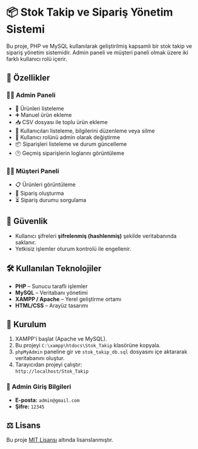 # 📦 Stok Takip ve Sipariş Yönetim Sistemi

Bu proje, PHP ve MySQL kullanılarak geliştirilmiş kapsamlı bir stok takip ve sipariş yönetim sistemidir. Admin paneli ve müşteri paneli olmak üzere iki farklı kullanıcı rolü içerir.

## 🚀 Özellikler

### 👨‍💼 Admin Paneli

- 🧾 Ürünleri listeleme
- ➕ Manuel ürün ekleme
- 📥 CSV dosyası ile toplu ürün ekleme
- 👤 Kullanıcıları listeleme, bilgilerini düzenleme veya silme
- 🔁 Kullanıcı rolünü admin olarak değiştirme
- 📦 Siparişleri listeleme ve durum güncelleme
- 🕑 Geçmiş siparişlerin loglarını görüntüleme

### 🧍‍♂️ Müşteri Paneli

- 📋 Ürünleri görüntüleme
- 🛒 Sipariş oluşturma
- ⏳ Sipariş durumu sorgulama

## 🔐 Güvenlik

- Kullanıcı şifreleri **şifrelenmiş (hashlenmiş)** şekilde veritabanında saklanır.
- Yetkisiz işlemler oturum kontrolü ile engellenir.

## 🛠️ Kullanılan Teknolojiler

- **PHP** – Sunucu taraflı işlemler
- **MySQL** – Veritabanı yönetimi
- **XAMPP / Apache** – Yerel geliştirme ortamı
- **HTML/CSS** – Arayüz tasarımı

## 🧪 Kurulum

1. XAMPP'i başlat (Apache ve MySQL).
2. Bu projeyi `C:\xampp\htdocs\Stok_Takip` klasörüne kopyala.
3. `phpMyAdmin` paneline gir ve `stok_takip_db.sql` dosyasını içe aktararak veritabanını oluştur.
4. Tarayıcıdan projeyi çalıştır:  
   `http://localhost/Stok_Takip`

### 🔐 Admin Giriş Bilgileri

- **E-posta:** `admin@gmail.com`  
- **Şifre:** `12345`

## ⚖️ Lisans

Bu proje [MIT Lisansı](LICENSE) altında lisanslanmıştır.
